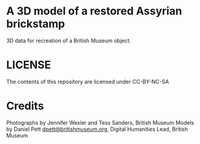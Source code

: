 
# A 3D model of a restored Assyrian brickstamp

3D data for recreation of a British Museum object.

# LICENSE
The contents of this repository are licensed under CC-BY-NC-SA

# Credits
Photographs by Jennifer Wexler and Tess Sanders, British Museum 
Models by Daniel Pett <dpett@britishmuseum.org>, Digital Humanities Lead, British Museum

